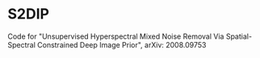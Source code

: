 # S2DIP
Code for "Unsupervised Hyperspectral Mixed Noise Removal Via Spatial-Spectral Constrained Deep Image Prior", arXiv: 2008.09753
